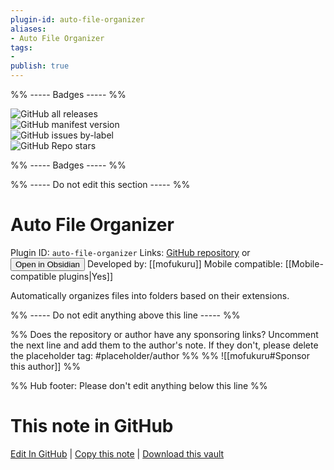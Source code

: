 ```yaml
---
plugin-id: auto-file-organizer
aliases:
- Auto File Organizer
tags: 
- 
publish: true
---
```


%% ----- Badges ----- %%

![GitHub all releases](https://img.shields.io/github/downloads/mofukuru/auto_file_organizer/total?color=573E7A&logo=github&style=for-the-badge)   
![GitHub manifest version](https://img.shields.io/github/manifest-json/v/mofukuru/auto_file_organizer?color=573E7A&logo=github&style=for-the-badge)   
![GitHub issues by-label](https://img.shields.io/github/issues/mofukuru/auto_file_organizer/help%20wanted?color=573E7A&logo=github&style=for-the-badge)   
![GitHub Repo stars](https://img.shields.io/github/stars/mofukuru/auto_file_organizer?color=573E7A&logo=github&style=for-the-badge)

%% ----- Badges ----- %%

%% ----- Do not edit this section ----- %%

# Auto File Organizer

Plugin ID: `auto-file-organizer`
Links: [GitHub repository](https://github.com/mofukuru/auto_file_organizer) or [<button id=HH>Open in Obsidian</button>](obsidian://show-plugin?id=auto-file-organizer)
Developed by: [[mofukuru]]
Mobile compatible: [[Mobile-compatible plugins|Yes]]

Automatically organizes files into folders based on their extensions.

%% ----- Do not edit anything above this line ----- %% 

%% Does the repository or author have any sponsoring links? Uncomment the next line and add them to the author's note. If they don't, please delete the placeholder tag: #placeholder/author %%
%% ![[mofukuru#Sponsor this author]] %%

%% Hub footer: Please don't edit anything below this line %%

# This note in GitHub

<span class="git-footer">[Edit In GitHub](https://github.dev/obsidian-community/obsidian-hub/blob/main/02%20-%20Community%20Expansions/02.05%20All%20Community%20Expansions/Plugins/auto-file-organizer.md "git-hub-edit-note") | [Copy this note](https://raw.githubusercontent.com/obsidian-community/obsidian-hub/main/02%20-%20Community%20Expansions/02.05%20All%20Community%20Expansions/Plugins/auto-file-organizer.md "git-hub-copy-note") | [Download this vault](https://github.com/obsidian-community/obsidian-hub/archive/refs/heads/main.zip "git-hub-download-vault") </span>
